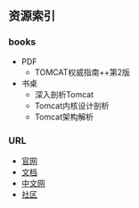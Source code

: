 ## 资源索引

### books
- PDF
    - TOMCAT权威指南++第2版
- 书桌
    - 深入剖析Tomcat
    - Tomcat内核设计剖析
    - Tomcat架构解析

### URL
- [官网]()
- [文档]()
- [中文网]()
- [社区]()